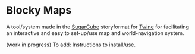 # Blocky Maps

A tool/system made in the [SugarCube](https://www.motoslave.net/sugarcube/2/) storyformat for [Twine](http://twinery.org/) for facilitating an interactive and easy to set-up/use map and world-navigation system.

(work in progress)
To add:
	Instructions to install/use.
